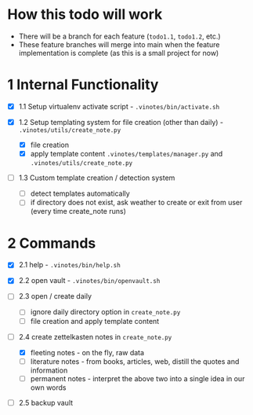# How this todo will work

- There will be a branch for each feature (`todo1.1`, `todo1.2`, etc.)
- These feature branches will merge into main when the feature implementation is complete (as this is a small project for now)

# 1 Internal Functionality
- [x] 1.1 Setup virtualenv activate script - `.vinotes/bin/activate.sh`

- [x] 1.2 Setup templating system for file creation (other than daily) - `.vinotes/utils/create_note.py`
  - [x] file creation
  - [x] apply template content `.vinotes/templates/manager.py` and `.vinotes/utils/create_note.py`

- [ ] 1.3 Custom template creation / detection system
  - [ ] detect templates automatically
  - [ ] if directory does not exist, ask weather to create or exit from user (every time create_note runs)

# 2 Commands
- [x] 2.1 help - `.vinotes/bin/help.sh`

- [x] 2.2 open vault - `.vinotes/bin/openvault.sh`

- [ ] 2.3 open / create daily
  - [ ] ignore daily directory option in `create_note.py`
  - [ ] file creation and apply template content

- [ ] 2.4 create zettelkasten notes in `create_note.py`
  - [x] fleeting notes - on the fly, raw data
  - [ ] literature notes - from books, articles, web, distill the quotes and information 
  - [ ] permanent notes - interpret the above two into a single idea in our own words

- [ ] 2.5 backup vault 
